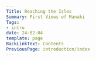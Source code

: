 ```yaml
---
Title: Reaching the Isles
Summary: First Views of Manaki
Tags:
- intro
date: 24-02-04
template: page
BackLinkText: Contents
PreviousPage: introduction/index
---
```

